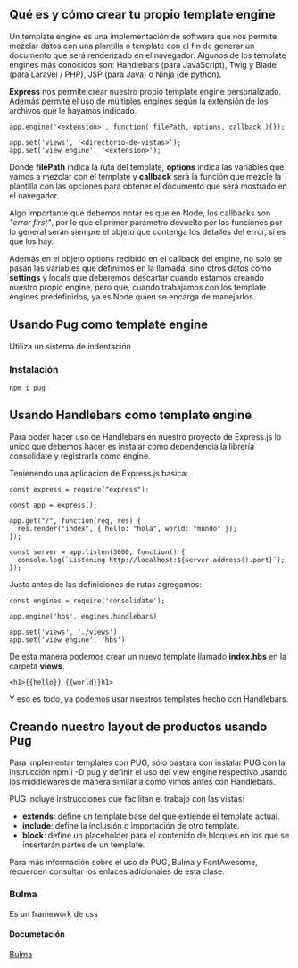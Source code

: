 ## Qué es y cómo crear tu propio template engine

Un template engine es una implementación de software que nos permite mezclar datos con una plantilla o template con el fin de generar un documento que será renderizado en el navegador. Algunos de los template engines más conocidos son: Handlebars (para JavaScript), Twig y Blade (para Laravel / PHP), JSP (para Java) o Ninja (de python).    

**Express** nos permite crear nuestro propio template engine personalizado. Además permite el uso de múltiples engines según la extensión de los archivos que le hayamos indicado.  

```
app.engine('<extension>', function( filePath, options, callback ){});

app.set('views', '<directorio-de-vistas>');
app.set('view engine', '<extension>');
```

Donde **filePath** indica la ruta del template, **options** indica las variables que vamos a mezclar con el template y **callback** será la función que mezcle la plantilla con las opciones para obtener el documento que será mostrado en el navegador.  

Algo importante que debemos notar es que en Node, los callbacks son *"error first"*, por lo que el primer parámetro devuelto por las funciones por lo general serán siempre el objeto que contenga los detalles del error, si es que los hay.  

Además en el objeto options recibido en el callback del engine, no solo se pasan las variables que definimos en la llamada, sino otros datos como **settings** y locals que deberemos descartar cuando estamos creando nuestro propio engine, pero que, cuando trabajamos con los template engines predefinidos, ya es Node quien se encarga de manejarlos.

## Usando Pug como template engine
Utiliza un sistema de indentación

### Instalación
```
npm i pug
```

## Usando Handlebars como template engine

Para poder hacer uso de Handlebars en nuestro proyecto de Express.js lo único que debemos hacer es instalar como dependencia la librería consolidate y registrarla como engine.

Tenienendo una aplicacion de Express.js basica:

```
const express = require("express");

const app = express();

app.get("/", function(req, res) {
  res.render("index", { hello: "hola", world: "mundo" });
});

const server = app.listen(3000, function() {
  console.log(`Listening http://localhost:${server.address().port}`);
});
```

Justo antes de las definiciones de rutas agregamos:

```
const engines = require('consolidate');

app.engine('hbs', engines.handlebars)

app.set('views', './views')
app.set('view engine', 'hbs')
```

De esta manera podemos crear un nuevo template llamado **index.hbs** en la carpeta **views**.

```
<h1>{{hello}} {{world}}h1>
```

Y eso es todo, ya podemos usar nuestros templates hecho con Handlebars.

## Creando nuestro layout de productos usando Pug

Para implementar templates con PUG, sólo bastará con instalar PUG con la instrucción npm i -D pug y definir el uso del view engine respectivo usando los middlewares de manera similar a como vimos antes con Handlebars.

PUG incluye instrucciones que facilitan el trabajo con las vistas:

- **extends**: define un template base del que extiende el template actual.
- **include**: define la inclusión o importación de otro template.
- **block**: define un placeholder para el contenido de bloques en los que se insertarán partes de un template.

Para más información sobre el uso de PUG, Bulma y FontAwesome, recuerden consultar los enlaces adicionales de esta clase.

### Bulma
Es un framework de css

#### Documetación
[Bulma](https://bulma.io/alternative-to-bootstrap/)